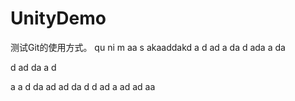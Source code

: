 # UnityDemo
测试Git的使用方式。
qu ni m aa s akaaddakd
a
d
ad
a
da
d
ada
a
da

d
ad
da
a
d

a
a
d
da
ad
ad
da
d
d
ad
a
ad
ad
aa
